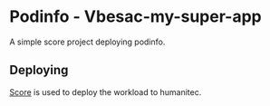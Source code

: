 # Podinfo - Vbesac-my-super-app

A simple score project deploying podinfo.

## Deploying

[Score](https://score.dev/) is used to deploy the workload to humanitec.
